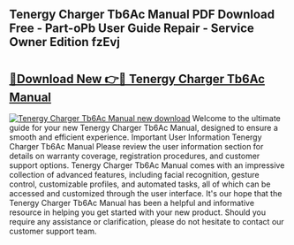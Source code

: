 ## Tenergy Charger Tb6Ac Manual PDF Download Free - Part-oPb User Guide Repair - Service Owner Edition fzEvj

# <h2><a href="http://bc48371.oget.top/?id=Tenergy+Charger+Tb6Ac+Manual">🔗Download New 👉🔴 Tenergy Charger Tb6Ac Manual</a></h2>

[![Tenergy Charger Tb6Ac Manual new download](https://i.imgur.com/5g1atiW.png)](http://bc48371.oget.top/?id=Tenergy+Charger+Tb6Ac+Manual)
Welcome to the ultimate guide for your new Tenergy Charger Tb6Ac Manual, designed to ensure a smooth and efficient experience. Important User Information Tenergy Charger Tb6Ac Manual Please review the user information section for details on warranty coverage, registration procedures, and customer support options. Tenergy Charger Tb6Ac Manual comes with an impressive collection of advanced features, including facial recognition, gesture control, customizable profiles, and automated tasks, all of which can be accessed and customized through the user interface. It's our hope that the Tenergy Charger Tb6Ac Manual has been a helpful and informative resource in helping you get started with your new product. Should you require any assistance or clarification, please do not hesitate to contact our customer support team.
